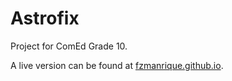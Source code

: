 # Astrofix
Project for ComEd Grade 10.

A live version can be found at [fzmanrique.github.io](https://fzmanrique.github.io/spacebound).
